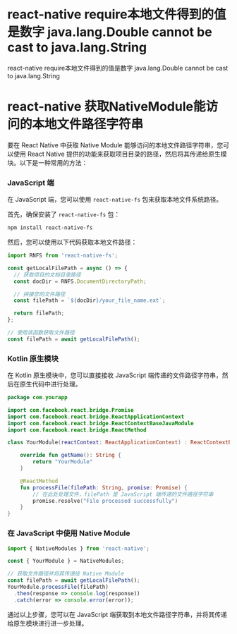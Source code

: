 # react-native require本地文件得到的值是数字  java.lang.Double cannot be cast to java.lang.String

react-native require本地文件得到的值是数字  java.lang.Double cannot be cast to java.lang.String


# react-native 获取NativeModule能访问的本地文件路径字符串
要在 React Native 中获取 Native Module 能够访问的本地文件路径字符串，您可以使用 React Native 提供的功能来获取项目目录的路径，然后将其传递给原生模块。以下是一种常用的方法：

### JavaScript 端

在 JavaScript 端，您可以使用 `react-native-fs` 包来获取本地文件系统路径。

首先，确保安装了 `react-native-fs` 包：

```bash
npm install react-native-fs
```

然后，您可以使用以下代码获取本地文件路径：

```javascript
import RNFS from 'react-native-fs';

const getLocalFilePath = async () => {
  // 获取项目的文档目录路径
  const docDir = RNFS.DocumentDirectoryPath;

  // 拼接您的文件路径
  const filePath = `${docDir}/your_file_name.ext`;

  return filePath;
};

// 使用该函数获取文件路径
const filePath = await getLocalFilePath();
```

### Kotlin 原生模块

在 Kotlin 原生模块中，您可以直接接收 JavaScript 端传递的文件路径字符串，然后在原生代码中进行处理。

```kotlin
package com.yourapp

import com.facebook.react.bridge.Promise
import com.facebook.react.bridge.ReactApplicationContext
import com.facebook.react.bridge.ReactContextBaseJavaModule
import com.facebook.react.bridge.ReactMethod

class YourModule(reactContext: ReactApplicationContext) : ReactContextBaseJavaModule(reactContext) {

    override fun getName(): String {
        return "YourModule"
    }

    @ReactMethod
    fun processFile(filePath: String, promise: Promise) {
        // 在此处处理文件，filePath 是 JavaScript 端传递的文件路径字符串
        promise.resolve("File processed successfully")
    }
}
```

### 在 JavaScript 中使用 Native Module

```javascript
import { NativeModules } from 'react-native';

const { YourModule } = NativeModules;

// 获取文件路径并将其传递给 Native Module
const filePath = await getLocalFilePath();
YourModule.processFile(filePath)
  .then(response => console.log(response))
  .catch(error => console.error(error));
```

通过以上步骤，您可以在 JavaScript 端获取到本地文件路径字符串，并将其传递给原生模块进行进一步处理。
